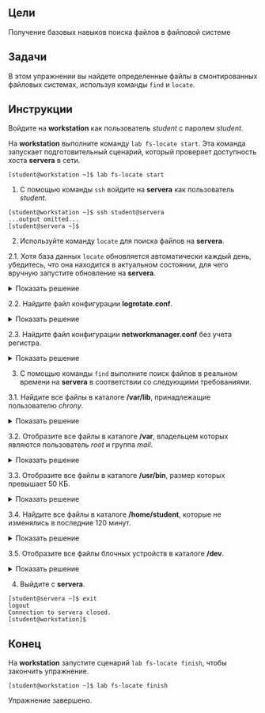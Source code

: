 ## Цели

Получение базовых навыков поиска файлов в файловой системе

## Задачи

В этом упражнении вы найдете определенные файлы в смонтированных файловых системах, используя команды `find` и `locate`.

## Инструкции

Войдите на **workstation** как пользователь *student* с паролем *student*.

На **workstation** выполните команду `lab fs-locate start`. Эта команда запускает подготовительный сценарий, который проверяет доступность хоста **servera** в сети.

```
[student@workstation ~]$ lab fs-locate start
```

1.	С помощью команды `ssh` войдите на **servera** как пользователь *student*.

  ```
  [student@workstation ~]$ ssh student@servera
  ...output omitted...
  [student@servera ~]$ 
  ```

2.	Используйте команду `locate` для поиска файлов на **servera**.

  2.1.	Хотя база данных `locate` обновляется автоматически каждый день, убедитесь, что она находится в актуальном состоянии, для чего вручную запустите обновление на **servera**. 

  <details>
  <summary>Показать решение</summary>
  ```
  [student@servera ~]$ sudo updatedb
  [sudo] password for student: student
  [student@servera ~]$ 
  ```
  </details>

  2.2.	Найдите файл конфигурации **logrotate.conf**.

  <details>
  <summary>Показать решение</summary>
  ```
  [student@servera ~]$ locate logrotate.conf
  /etc/logrotate.conf
  /usr/share/man/man5/logrotate.conf.5.gz
  ```
  </details>

  2.3.	Найдите файл конфигурации **networkmanager.conf** без учета регистра.

  <details>
  <summary>Показать решение</summary>
  ```
  [student@servera ~]$ locate -i networkmanager.conf
  /etc/NetworkManager/NetworkManager.conf
  /etc/dbus-1/system.d/org.freedesktop.NetworkManager.conf
  /usr/share/man/man5/NetworkManager.conf.5.gz
  ```
  </details>

3.	С помощью команды `find` выполните поиск файлов в реальном времени на **servera** в соответствии со следующими требованиями.

  3.1.	Найдите все файлы в каталоге **/var/lib**, принадлежащие пользователю *chrony*.

  <details>
  <summary>Показать решение</summary>

  Используйте команду `sudo`, так как файлы внутри каталога **/var/lib** принадлежат пользователю *root*.

  ```
  [student@servera ~]$ sudo find /var/lib -user chrony
  [sudo] password for student: student
  /var/lib/chrony
  /var/lib/chrony/drift
  ```
  </details>

  3.2.	Отобразите все файлы в каталоге **/var**, владельцем которых являются пользователь *root* и группа *mail*.

  <details>
  <summary>Показать решение</summary>
  ```
  [student@servera ~]$ sudo find /var -user root -group mail
  /var/spool/mail
  ```
  </details>

  3.3.	Отобразите все файлы в каталоге **/usr/bin**, размер которых превышает 50 КБ.

  <details>
  <summary>Показать решение</summary>
  ```
  [student@servera ~]$ find /usr/bin -size +50k
  /usr/bin/iconv
  /usr/bin/locale
  /usr/bin/localedef
  /usr/bin/cmp
  ...output omitted...
  ```
  </details>

  3.4.	Найдите все файлы в каталоге **/home/student**, которые не изменялись в последние 120 минут.

  <details>
  <summary>Показать решение</summary>
  ```
  [student@servera ~]$ find /home/student -mmin +120
  /home/student/.bash_logout
  /home/student/.bash_profile
  /home/student/.bashrc
  ...output omitted...
  ```
  </details>

  3.5.	Отобразите все файлы блочных устройств в каталоге **/dev**.

  <details>
  <summary>Показать решение</summary>
  ```
  [student@servera ~]$ find /dev -type b
  /dev/vdd
  /dev/vdc
  /dev/vdb
  /dev/vda3
  /dev/vda2
  /dev/vda1
  /dev/vda
  ```
  </details>

4.	Выйдите с **servera**.

  ```
  [student@servera ~]$ exit
  logout
  Connection to servera closed.
  [student@workstation]$ 
  ```

## Конец

На **workstation** запустите сценарий `lab fs-locate finish`, чтобы закончить упражнение.

```
[student@workstation ~]$ lab fs-locate finish
```

Упражнение завершено.